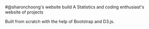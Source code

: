 #@sharonchoong's website build
A Statistics and coding enthusiast's website of projects

Built from scratch with the help of Bootstrap and D3.js.